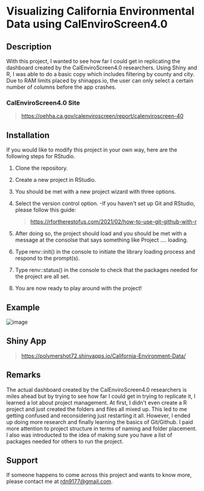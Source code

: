 # Visualizing California Environmental Data using CalEnviroScreen4.0

## Description
With this project, I wanted to see how far I could get in replicating the dashboard created by the CalEnviroScreen4.0 researchers. Using Shiny and R, I was able to do a basic copy which includes filtering by county and city. Due to RAM limits placed by shinapps.io, the user can only select a certain number of columns before the app crashes. 

### CalEnviroScreen4.0 Site
>https://oehha.ca.gov/calenviroscreen/report/calenviroscreen-40

## Installation
If you would like to modify this project in your own way, here are the following steps for RStudio.
1. Clone the repository.
2. Create a new project in RStudio.
3. You should be met with a new project wizard with three options.
4. Select the version control option.
   -If you haven't set up Git and RStudio, please follow this guide:
   
     >https://rfortherestofus.com/2021/02/how-to-use-git-github-with-r
     
6. After doing so, the project should load and you should be met with a message at the consolse that says something like Project .... loading.
7. Type renv::init() in the console to initiate the library loading process and respond to the prompt(s).
8. Type renv::status() in the console to check that the packages needed for the project are all set.
9. You are now ready to play around with the project!

## Example
![image](https://github.com/Polymershot/Visualizing-California-Environmental-Data/assets/69413289/b7b6236f-22a3-4783-843d-ff8be0511533)

## Shiny App 
>https://polymershot72.shinyapps.io/California-Environment-Data/

## Remarks
The actual dashboard created by the CalEnviroScreen4.0 researchers is miles ahead but by trying to see how far I could get in trying to replicate it, I learned a lot about project management. At first, I didn't even create a R project and just created the folders and files all mixed up. This led to me getting confused and reconsidering just restarting it all. However, I ended up doing more research and finally learning the basics of Git/Github. I paid more attention to project structure in terms of naming and folder placement. I also was introducted to the idea of making sure you have a list of packages needed for others to run the project.

## Support
If someone happens to come across this project and wants to know more, please contact me at rdn9177@gmail.com.

